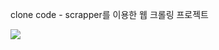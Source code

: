 clone code - scrapper를 이용한 웹 크롤링 프로젝트

<img src="https://img.shields.io/badge/go-00ADD8?style=for-the-badge&logo=go&logoColor=white">
